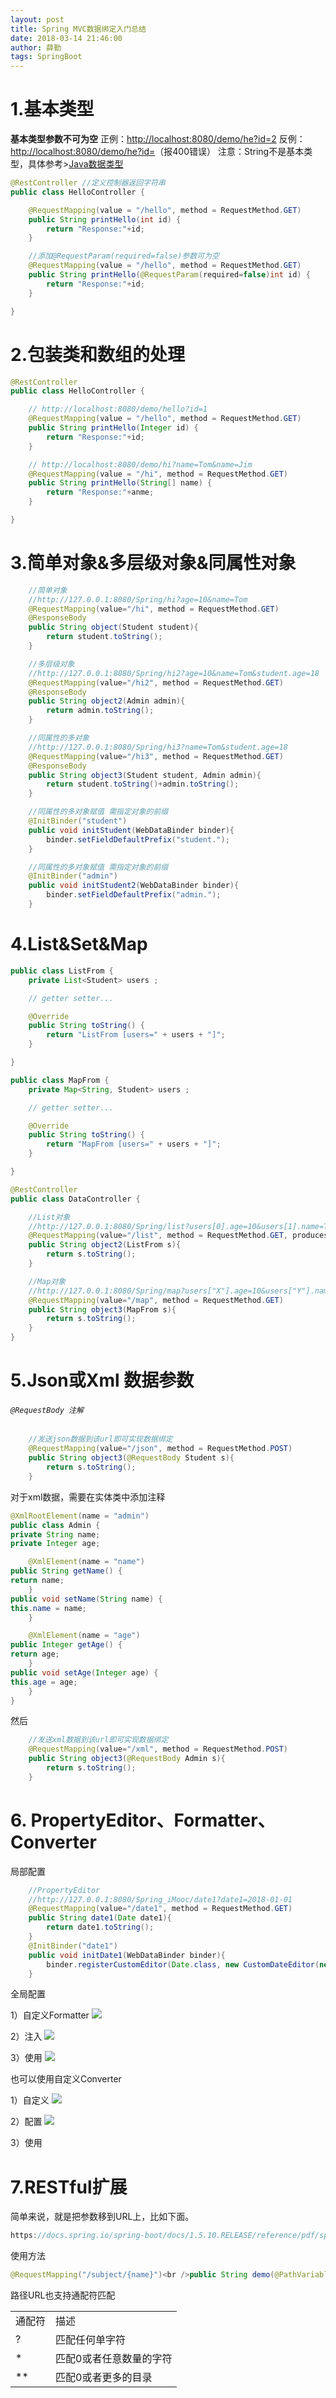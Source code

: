 ```yaml
---
layout: post
title: Spring MVC数据绑定入门总结
date: 2018-03-14 21:46:00
author: 薛勤
tags: SpringBoot
---
```

# 1.基本类型

**基本类型参数不可为空** 
正例：[http://localhost:8080/demo/he?id=2](http://localhost:8080/demo/he?id2) 
反例：[http://localhost:8080/demo/he?id=](http://localhost:8080/demo/he?id)（报400错误） 
注意：String不是基本类型，具体参考>[Java数据类型](http://blog.csdn.net/ta1bin1/article/details/53666163)

```java
@RestController //定义控制器返回字符串
public class HelloController {

    @RequestMapping(value = "/hello", method = RequestMethod.GET)
    public String printHello(int id) {
        return "Response:"+id;
    }

    //添加@RequestParam(required=false)参数可为空
    @RequestMapping(value = "/hello", method = RequestMethod.GET)
    public String printHello(@RequestParam(required=false)int id) {
        return "Response:"+id;
    }

}
```

# 2.包装类和数组的处理

```java
@RestController 
public class HelloController {

    // http://localhost:8080/demo/hello?id=1
    @RequestMapping(value = "/hello", method = RequestMethod.GET)
    public String printHello(Integer id) {
        return "Response:"+id;
    }

    // http://localhost:8080/demo/hi?name=Tom&name=Jim
    @RequestMapping(value = "/hi", method = RequestMethod.GET)
    public String printHello(String[] name) {
        return "Response:"+anme;
    }

}
```

# 3.简单对象&多层级对象&同属性对象

```java
    //简单对象
    //http://127.0.0.1:8080/Spring/hi?age=10&name=Tom
    @RequestMapping(value="/hi", method = RequestMethod.GET)    
    @ResponseBody
    public String object(Student student){
        return student.toString();
    }

    //多层级对象
    //http://127.0.0.1:8080/Spring/hi2?age=10&name=Tom&student.age=18
    @RequestMapping(value="/hi2", method = RequestMethod.GET)   
    @ResponseBody
    public String object2(Admin admin){
        return admin.toString();
    }

    //同属性的多对象
    //http://127.0.0.1:8080/Spring/hi3?name=Tom&student.age=18
    @RequestMapping(value="/hi3", method = RequestMethod.GET)   
    @ResponseBody
    public String object3(Student student, Admin admin){
        return student.toString()+admin.toString();
    }

    //同属性的多对象赋值 需指定对象的前缀
    @InitBinder("student")
    public void initStudent(WebDataBinder binder){
        binder.setFieldDefaultPrefix("student.");
    }

    //同属性的多对象赋值 需指定对象的前缀
    @InitBinder("admin")
    public void initStudent2(WebDataBinder binder){
        binder.setFieldDefaultPrefix("admin.");
    }
```

# 4.List&Set&Map

```java
public class ListFrom {
    private List<Student> users ;

    // getter setter...

    @Override
    public String toString() {
        return "ListFrom [users=" + users + "]";
    }

}
```

```java
public class MapFrom {
    private Map<String, Student> users ;

    // getter setter...

    @Override
    public String toString() {
        return "MapFrom [users=" + users + "]";
    }   

}
```

```java
@RestController
public class DataController {

    //List对象
    //http://127.0.0.1:8080/Spring/list?users[0].age=10&users[1].name=Tom
    @RequestMapping(value="/list", method = RequestMethod.GET, produces={"text/html;charset=UTF-8"})    //支持中文
    public String object2(ListFrom s){
        return s.toString();
    }

    //Map对象
    //http://127.0.0.1:8080/Spring/map?users["X"].age=10&users["Y"].name=Tom
    @RequestMapping(value="/map", method = RequestMethod.GET)   
    public String object3(MapFrom s){
        return s.toString();
    }
}
```

# 5.Json或Xml 数据参数

###### `@RequestBody 注解`

```java
    //发送json数据到该url即可实现数据绑定
    @RequestMapping(value="/json", method = RequestMethod.POST) 
    public String object3(@RequestBody Student s){
        return s.toString();
    }
```

对于xml数据，需要在实体类中添加注释

```java
@XmlRootElement(name = "admin")
public class Admin {
private String name;
private Integer age;

    @XmlElement(name = "name")
public String getName() {
return name;
    }
public void setName(String name) {
this.name = name;
    }

    @XmlElement(name = "age")
public Integer getAge() {
return age;
    }
public void setAge(Integer age) {
this.age = age;
    }
}
```

然后

```java
    //发送xml数据到该url即可实现数据绑定
    @RequestMapping(value="/xml", method = RequestMethod.POST)  
    public String object3(@RequestBody Admin s){
        return s.toString();
    }
```

# 6. PropertyEditor、Formatter、Converter

局部配置

```java
    //PropertyEditor
    //http://127.0.0.1:8080/Spring_iMooc/date1?date1=2018-01-01
    @RequestMapping(value="/date1", method = RequestMethod.GET) 
    public String date1(Date date1){
        return date1.toString();
    }
    @InitBinder("date1")
    public void initDate1(WebDataBinder binder){
        binder.registerCustomEditor(Date.class, new CustomDateEditor(new SimpleDateFormat("yyyy-MM-dd"), true));
    }
```

全局配置 


1）自定义Formatter ![](./20180314SpringMVC数据绑定入门总结/1136672-20190623133633958-362374272.png)


2）注入 ![](./20180314SpringMVC数据绑定入门总结/1136672-20190623133646210-1776874247.png)


3）使用 ![](./20180314SpringMVC数据绑定入门总结/1136672-20190623133702290-1783436498.png)


也可以使用自定义Converter 

1）自定义 ![](./20180314SpringMVC数据绑定入门总结/1136672-20190623133722672-1306447048.png)


2）配置 ![](./20180314SpringMVC数据绑定入门总结/1136672-20190623133738155-503775218.png)


3）使用

# 7.RESTful扩展

简单来说，就是把参数移到URL上，比如下面。

```java
https://docs.spring.io/spring-boot/docs/1.5.10.RELEASE/reference/pdf/spring-boot-reference.pdf<br />　 http://jbk.39.net/xebm/
```

使用方法

```java
@RequestMapping("/subject/{name}")<br />public String demo(@PathVariable("name") String name){<br />　　return name;<br />}<br />
```

路径URL也支持通配符匹配


|||
|---|---|
|通配符|描述|
|?|匹配任何单字符|
|*|匹配0或者任意数量的字符|
|**|匹配0或者更多的目录|